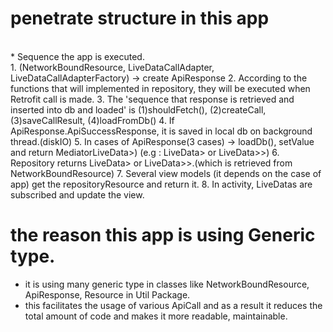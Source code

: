 # penetrate structure in this app
<br>
* Sequence the app is executed.
<br>
1. (NetworkBoundResource, LiveDataCallAdapter, LiveDataCallAdapterFactory) -> create ApiResponse<T>
2. According to the functions that will implemented in repository, they will be executed when Retrofit call is made.
3. The 'sequence that response is retrieved and inserted into db and loaded' is (1)shouldFetch(), (2)createCall, (3)saveCallResult, (4)loadFromDb()
4. If ApiResponse.ApiSuccessResponse, it is saved in local db on background thread.(diskIO)
5. In cases of ApiResponse(3 cases) -> loadDb(), setValue and return MediatorLiveData<Resource<CacheObject>>) (e.g : LiveData<Resource<Recipe>> or LiveData<Resource<List<Recipe>>>)
6. Repository returns LiveData<Resource<Recipe>> or LiveData<Resource<List<Recipe>>>.(which is retrieved from NetworkBoundResource)
7. Several view models (it depends on the case of app) get the repositoryResource and return it.
8. In activity, LiveDatas are subscribed and update the view.

# the reason this app is using Generic type.

* it is using many generic type in classes like NetworkBoundResource, ApiResponse, Resource in Util Package.
* this facilitates the usage of various ApiCall and as a result it reduces the total amount of code and makes it more readable, maintainable.
